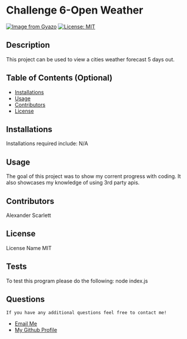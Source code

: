 # Challenge 6-Open Weather
[![Image from Gyazo](https://i.gyazo.com/489a572502e854fe3abadb6e4712e6c9.png)](https://gyazo.com/489a572502e854fe3abadb6e4712e6c9)
  [![License: MIT](https://img.shields.io/badge/License-MIT-yellow.svg)](https://opensource.org/licenses/MIT) 

 ## Description
  This project can be used to view a cities weather forecast 5 days out.
  
  ## Table of Contents (Optional)
  
  - [Installations](#installations)
  - [Usage](#usage)
  - [Contributors](#contributors)
  - [License](#license)
  
  ## Installations
  Installations required include:
 N/A

  
  ## Usage
  
 The goal of this project was to show my corrent progress with coding. It also showcases my knowledge of using 3rd party apis.
      
  
  ## Contributors
  
  Alexander Scarlett
  
  
 ## License

 License Name MIT
  
  ## Tests
  To test this program please do the following:
node index.js
  
## Questions
    If you have any additional questions feel free to contact me!
  <ul>
       <li> <a href='mailto://undefined?subject="contact me&body"="hi" '> Email Me </a> </li>
        <li> <a href='https://github.com/undefined'> My Github Profile </a> </li>
    </ul>